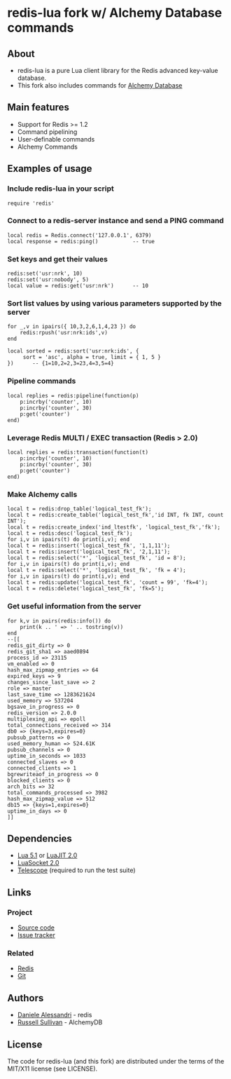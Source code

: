 # redis-lua fork w/ Alchemy Database commands #

## About ##
- redis-lua is a pure Lua client library for the Redis advanced key-value database.
- This fork also includes commands for [Alchemy Database](http://code.google.com/p/alchemydatabase/)

## Main features ##

- Support for Redis >= 1.2
- Command pipelining
- User-definable commands
- Alchemy Commands

## Examples of usage ##

### Include redis-lua in your script ###

    require 'redis'

### Connect to a redis-server instance and send a PING command ###

    local redis = Redis.connect('127.0.0.1', 6379)
    local response = redis:ping()           -- true

### Set keys and get their values ###

    redis:set('usr:nrk', 10)
    redis:set('usr:nobody', 5)
    local value = redis:get('usr:nrk')      -- 10

### Sort list values by using various parameters supported by the server ###

    for _,v in ipairs({ 10,3,2,6,1,4,23 }) do
        redis:rpush('usr:nrk:ids',v)
    end

    local sorted = redis:sort('usr:nrk:ids', {
         sort = 'asc', alpha = true, limit = { 1, 5 }
    })      -- {1=10,2=2,3=23,4=3,5=4}

### Pipeline commands

    local replies = redis:pipeline(function(p)
        p:incrby('counter', 10)
        p:incrby('counter', 30)
        p:get('counter')
    end)

### Leverage Redis MULTI / EXEC transaction (Redis > 2.0)

    local replies = redis:transaction(function(t)
        p:incrby('counter', 10)
        p:incrby('counter', 30)
        p:get('counter')
    end)

### Make Alchemy calls
    local t = redis:drop_table('logical_test_fk');
    local t = redis:create_table('logical_test_fk','id INT, fk INT, count INT');
    local t = redis:create_index('ind_ltestfk', 'logical_test_fk','fk');
    local t = redis:desc('logical_test_fk');
    for i,v in ipairs(t) do print(i,v); end
    local t = redis:insert('logical_test_fk', '1,1,11');
    local t = redis:insert('logical_test_fk', '2,1,11');
    local t = redis:select('*', 'logical_test_fk', 'id = 8');
    for i,v in ipairs(t) do print(i,v); end
    local t = redis:select('*', 'logical_test_fk', 'fk = 4');
    for i,v in ipairs(t) do print(i,v); end
    local t = redis:update('logical_test_fk', 'count = 99', 'fk=4');
    local t = redis:delete('logical_test_fk', 'fk=5');

### Get useful information from the server ###

    for k,v in pairs(redis:info()) do 
        print(k .. ' => ' .. tostring(v))
    end
    --[[
    redis_git_dirty => 0
    redis_git_sha1 => aaed0894
    process_id => 23115
    vm_enabled => 0
    hash_max_zipmap_entries => 64
    expired_keys => 9
    changes_since_last_save => 2
    role => master
    last_save_time => 1283621624
    used_memory => 537204
    bgsave_in_progress => 0
    redis_version => 2.0.0
    multiplexing_api => epoll
    total_connections_received => 314
    db0 => {keys=3,expires=0}
    pubsub_patterns => 0
    used_memory_human => 524.61K
    pubsub_channels => 0
    uptime_in_seconds => 1033
    connected_slaves => 0
    connected_clients => 1
    bgrewriteaof_in_progress => 0
    blocked_clients => 0
    arch_bits => 32
    total_commands_processed => 3982
    hash_max_zipmap_value => 512
    db15 => {keys=1,expires=0}
    uptime_in_days => 0
    ]]

## Dependencies ##

- [Lua 5.1](http://www.lua.org/) or [LuaJIT 2.0](http://luajit.org/)
- [LuaSocket 2.0](http://www.tecgraf.puc-rio.br/~diego/professional/luasocket/)
- [Telescope](http://telescope.luaforge.net/) (required to run the test suite)

## Links ##

### Project ###
- [Source code](http://github.com/nrk/redis-lua/)
- [Issue tracker](http://github.com/nrk/redis-lua/issues)

### Related ###
- [Redis](http://code.google.com/p/redis/)
- [Git](http://git-scm.com/)

## Authors ##
- [Daniele Alessandri](mailto:suppakilla@gmail.com) - redis
- [Russell Sullivan](mailto:jaksprats@gmail.com) - AlchemyDB

## License ##

The code for redis-lua (and this fork) are distributed under the terms of the MIT/X11 license (see LICENSE).
